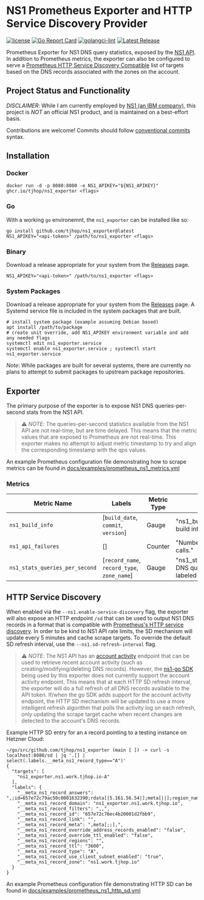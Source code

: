 # NS1 Prometheus Exporter and HTTP Service Discovery Provider

[![license](https://img.shields.io/github/license/tjhop/ns1_exporter)](https://github.com/tjhop/ns1_exporter/blob/master/LICENSE)
[![Go Report Card](https://goreportcard.com/badge/github.com/tjhop/ns1_exporter)](https://goreportcard.com/report/github.com/tjhop/ns1_exporter)
[![golangci-lint](https://github.com/tjhop/ns1_exporter/actions/workflows/golangci-lint.yaml/badge.svg)](https://github.com/tjhop/ns1_exporter/actions/workflows/golangci-lint.yaml)
[![Latest Release](https://img.shields.io/github/v/release/tjhop/ns1_exporter)](https://github.com/tjhop/ns1_exporter/releases/latest)

Prometheus Exporter for NS1 DNS query statistics, exposed by the [NS1 API](https://ns1.com/api). In addition to Prometheus metrics, the exporter can also be configured to serve a [Prometheus HTTP Service Discovery Compatible](https://prometheus.io/docs/prometheus/latest/http_sd/#requirements-of-http-sd-endpoints) list of targets based on the DNS records associated with the zones on the account.

## Project Status and Functionality

_DISCLAIMER_: While I am currently employed by [NS1 (an IBM company)](https://ns1.com/), this project is *NOT* an official NS1 product, and is maintained on a best-effort basis.

Contributions are welcome! Commits should follow [conventional commits](https://www.conventionalcommits.org/en/v1.0.0/) syntax.

## Installation

### Docker

```shell
docker run -d -p 8080:8080 -e NS1_APIKEY="${NS1_APIKEY}" ghcr.io/tjhop/ns1_exporter <flags>
```

### Go
With a working `go` environemnt, the `ns1_exporter` can be installed like so:

```shell
go install github.com/tjhop/ns1_exporter@latest
NS1_APIKEY="<api-token>" /path/to/ns1_exporter <flags>
```

### Binary
Download a release appropriate for your system from the [Releases](https://github.com/tjhop/ns1_exporter/releases) page.

```shell
NS1_APIKEY="<api-token>" /path/to/ns1_exporter <flags>
```

### System Packages
Download a release appropriate for your system from the [Releases](https://github.com/tjhop/ns1_exporter/releases) page. A Systemd service file is included in the system packages that are built.

```shell
# install system package (example assuming Debian based)
apt install /path/to/package
# create unit override, add NS1_APIKEY environment variable and add any needed flags
systemctl edit ns1_exporter.service
systemctl enable ns1_exporter.service ; systemctl start ns1_exporter.service
```

_Note_: While packages are built for several systems, there are currently no plans to attempt to submit packages to upstream package repositories.

## Exporter

The primary purpose of the exporter is to expose NS1 DNS queries-per-second stats from the NS1 API.

> :warning: _NOTE_: The queries-per-second statistics available from the NS1 API are not real-time, but are time delayed. This means that the metric values that are exposed to Prometheus are not real-time. This exporter makes no attempt to adjust metric timestamp to try and align the corresponding timestamp with the qps values.

An example Prometheus configuration file demonstrating how to scrape metrics can be found in [docs/examples/prometheus_ns1_metrics.yml](./docs/examples/prometheus_ns1_metrics.yml)

### Metrics

| Metric Name | Labels | Metric Type | Metric Help |
| --- | --- | --- | --- |
| `ns1_build_info` | [`build_date`, `commit`, `version`] | Gauge | "ns1_build_info NS1 exporter build information" |
| `ns1_api_failures` | [] | Counter | "Number of failed NS1 API calls." |
| `ns1_stats_queries_per_second` | [`record_name`, `record_type`, `zone_name`] | Gauge | "ns1_stats_queries_per_second DNS queries per second for the labeled NS1 resource." |

## HTTP Service Discovery

When enabled via the `--ns1.enable-service-discovery` flag, the exporter will also expose an HTTP endpoint `/sd` that can be used to output NS1 DNS records in a format that is compatible with [Prometheus's HTTP service discovery](https://prometheus.io/docs/prometheus/latest/configuration/configuration/#http_sd_config). In order to be kind to NS1 API rate limits, the SD mechanism will update every 5 minutes and cache scrape targets. To override the default SD refresh interval, use the `--ns1.sd-refresh-interval` flag.

> :warning: _NOTE_: The NS1 API has an [account activity](https://ns1.com/api?docId=2285) endpoint that can be used to retrieve recent account activity (such as creating/modifying/deleting DNS records). However, the [ns1-go SDK](https://github.com/ns1/ns1-go) being used by this exporter does not currently support the account activity endpoint. This means that at each HTTP SD refresh interval, the exporter will do a full refresh of all DNS records available to the API token. If/when the go SDK adds support for the account activity endpoint, the HTTP SD mechanism will be updated to use a more intelligent refresh algorithm that polls the activity log on each refresh, only updating the scrape target cache when recent changes are detected to the account's DNS records.

Example HTTP SD entry for an `A` record pointing to a testing instance on Hetzner Cloud:

```shell
~/go/src/github.com/tjhop/ns1_exporter (main [ ]) -> curl -s localhost:8080/sd | jq '.[] | select(.labels.__meta_ns1_record_type=="A")'
{
  "targets": [
    "ns1_exporter.ns1.work.tjhop.io-A"
  ],
  "labels": {
    "__meta_ns1_record_answers": ",;id=657e72c79ac50c0001632390;rdata[|5.161.56.54|];meta[||];region_name=;,",
    "__meta_ns1_record_domain": "ns1_exporter.ns1.work.tjhop.io",
    "__meta_ns1_record_filters": ",,",
    "__meta_ns1_record_id": "657e72c76ec4b20001d2fbb9",
    "__meta_ns1_record_link": "",
    "__meta_ns1_record_meta": ",meta[;;],",
    "__meta_ns1_record_override_address_records_enabled": "false",
    "__meta_ns1_record_override_ttl_enabled": "false",
    "__meta_ns1_record_regions": "",
    "__meta_ns1_record_ttl": "3600",
    "__meta_ns1_record_type": "A",
    "__meta_ns1_record_use_client_subnet_enabled": "true",
    "__meta_ns1_record_zone": "ns1.work.tjhop.io"
  }
}
```

An example Prometheus configuration file demonstrating HTTP SD can be found in [docs/examples/prometheus_ns1_http_sd.yml](./docs/examples/prometheus_ns1_http_sd.yml)
